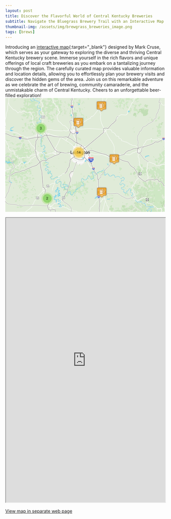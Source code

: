 ```yaml
---
layout: post
title: Discover the Flavorful World of Central Kentucky Breweries
subtitle: Navigate the Bluegrass Brewery Trail with an Interactive Map
thumbnail-img: /assets/img/brewgrass_breweries_image.png
tags: [brews]
---
```

Introducing an [interactive map](https://markcruse.github.io/brewgrass_breweries/){:target="_blank"} designed by Mark Cruse, which serves as your gateway to exploring the diverse and thriving Central Kentucky brewery scene. Immerse yourself in the rich flavors and unique offerings of local craft breweries as you embark on a tantalizing journey through the region. The carefully curated map provides valuable information and location details, allowing you to effortlessly plan your brewery visits and discover the hidden gems of the area. Join us on this remarkable adventure as we celebrate the art of brewing, community camaraderie, and the unmistakable charm of Central Kentucky. Cheers to an unforgettable beer-filled exploration!
<a href="https://markcruse.github.io/brewgrass_breweries/" target="_blank" rel="noopener noreferrer">
  <img src="/assets/img/brewgrass_breweries_image.png" width="600px"/>
</a>
<iframe src="https://markcruse.github.io/brewgrass_breweries" width="100%" height="900px"></iframe>

<a href="https://markcruse.github.io/brewgrass_breweries/" target="_blank">View map in separate web page</a>
